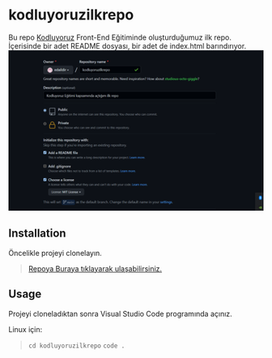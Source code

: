 # kodluyoruzilkrepo
Bu repo [Kodluyoruz](https://www.kodluyoruz.org/) Front-End Eğitiminde oluşturduğumuz ilk repo. İçerisinde bir adet README dosyası, bir adet de index.html barındırıyor.
![](img/eda_ildir.png)
## Installation
Öncelikle projeyi clonelayın. 

>[Repoya Buraya tıklayarak ulaşabilirsiniz.](https://github.com/edaildir/kodluyoruzilkrepo)
>

## Usage
Projeyi cloneladıktan sonra Visual Studio Code programında açınız.

Linux için:
>`cd kodluyoruzilkrepo`
>`code .`
